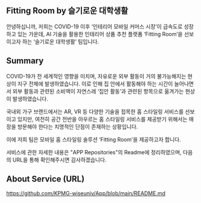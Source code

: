 ## Fitting Room by 슬기로운 대학생활
안녕하십니까, 
저희는 COVID-19 이후 ‘인테리어 모바일 커머스 시장’이 급속도로 성장하고 있는 가운데, AI 기술을 활용한 인테리어 상품 추천 플랫폼 ‘Fitting Room’을 선보이고자 하는 ‘슬기로운 대학생활’ 팀입니다. 

## Summary
COVID-19가 전 세계적인 영향을 미치며, 자유로운 외부 활동이 거의 불가능해지는 현상이 지구 전체에 발생하였습니다. 이로 인해 집 안에서 활동해야 하는 시간이 늘어나면서 외부 활동과 관련된 소비액이 자연스레 ‘집안 활동’과 관련된 항목으로 옮겨가는 현상이 발생하였습니다. 

국내외 가구 브랜드에서는 AR, VR 등 다양한 기술을 접목한 홈 스타일링 서비스를 선보이고 있지만, 여전히 공간 전반을 아우르는 홈 스타일링 서비스를 제공받기 위해서는 매장을 방문해야 한다는 치명적인 단점이 존재하는 상황입니다.

이에 저희 팀은 모바일 홈 스타일링 솔루션 ‘Fitting Room’을 제공하고자 합니다. 

서비스에 관한 자세한 내용은 "APP Repositories"의 Readme에 정리하였으며, 다음의 URL을 통해 확인해주시면 감사하겠습니다.

## About Service (URL)
https://github.com/KPMG-wiseuniv/App/blob/main/README.md
